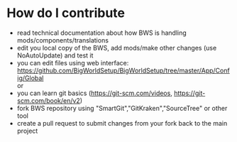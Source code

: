 # How do I contribute

* read technical documentation about how BWS is handling mods/components/translations  
* edit you local copy of the BWS, add mods/make other changes (use NoAutoUpdate) and test it  
* you can edit files using web interface: <https://github.com/BigWorldSetup/BigWorldSetup/tree/master/App/Config/Global>  
or  
* you can learn git basics (<https://git-scm.com/videos>, <https://git-scm.com/book/en/v2>)  
* fork BWS repository using "SmartGit","GitKraken","SourceTree" or other tool  
* create a pull request to submit changes from your fork back to the main project  
